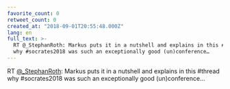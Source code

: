 ```yaml
---
favorite_count: 0
retweet_count: 0
created_at: "2018-09-01T20:55:48.000Z"
lang: en
full_text: >-
  RT @_StephanRoth: Markus puts it in a nutshell and explains in this #thread
  why #socrates2018 was such an exceptionally good (un)conference…
---
```


RT [@\_StephanRoth](https://twitter.com/_StephanRoth): Markus puts it in a
nutshell and explains in this #thread why #socrates2018 was such an
exceptionally good (un)conference…
